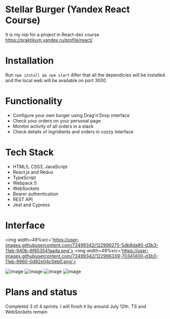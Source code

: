 # Stellar Burger (Yandex React Course)
It is my rep for a project in React-dev course
https://praktikum.yandex.ru/profile/react/

# Installation
Run `npm install && npm start`
After that all the dependicies will be installed and the local web will be available on port 3000

# Functionality
* Configure your own burger using Drag'n'Drop interface
* Check your orders on your personal page
* Monitor activity of all orders in a stack
* Check details of ingridients and orders in cozzy interface

# Tech Stack
* HTML5, CSS3, JavaScript
* React.js and Redux
* TypeScript
* Webpack 5
* WebSockets
* Bearer authentication
* REST API
* Jest and Cypress

# Interface
<img width=49%src='https://user-images.githubusercontent.com/72499342/122996275-5db9da80-d3b3-11eb-940b-6f853541aada.png'>
<img width=49%src='https://user-images.githubusercontent.com/72499342/122996339-70341400-d3b3-11eb-9960-0d92e04c0eb0.png'>


![image](https://user-images.githubusercontent.com/72499342/122996275-5db9da80-d3b3-11eb-940b-6f853541aada.png)
![image](https://user-images.githubusercontent.com/72499342/122996339-70341400-d3b3-11eb-9960-0d92e04c0eb0.png)
![image](https://user-images.githubusercontent.com/72499342/122996385-7b873f80-d3b3-11eb-8843-9aaf1d66d833.png)
![image](https://user-images.githubusercontent.com/72499342/122996440-8b9f1f00-d3b3-11eb-920c-475f50b4b24a.png)

# Plans and status
Completed 3 of 4 sprints.
I will finish it by around July 12th. 
TS and WebSockets remain
